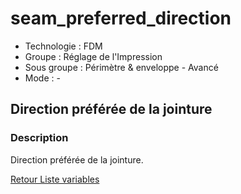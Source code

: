 # seam_preferred_direction

* Technologie : FDM
* Groupe : Réglage de l'Impression
* Sous groupe : Périmètre & enveloppe - Avancé
* Mode : -

##  Direction préférée de la jointure

### Description

Direction préférée de la jointure.

[Retour Liste variables](variable_list.md)